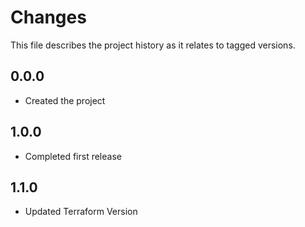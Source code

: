# Changes
This file describes the project history as it relates to tagged versions.

## 0.0.0
- Created the project

## 1.0.0
- Completed first release

## 1.1.0
- Updated Terraform Version
